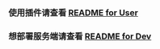 ### 使用插件请查看 [README for User](https://github.com/k0baya/chrome-token-getter/blob/main/extension/README.md)

### 想部署服务端请查看 [README for Dev](https://github.com/k0baya/chrome-token-getter/blob/main/server/readme.md)